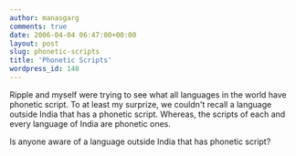 ```yaml
---
author: manasgarg
comments: true
date: 2006-04-04 06:47:00+00:00
layout: post
slug: phonetic-scripts
title: 'Phonetic Scripts'
wordpress_id: 148
---
```


Ripple and myself were trying to see what all languages in the world have phonetic script. To at least my surprize, we couldn't recall a language outside India that has a phonetic script. Whereas, the scripts of each and every language of India are phonetic ones.  

Is anyone aware of a language outside India that has phonetic script?
